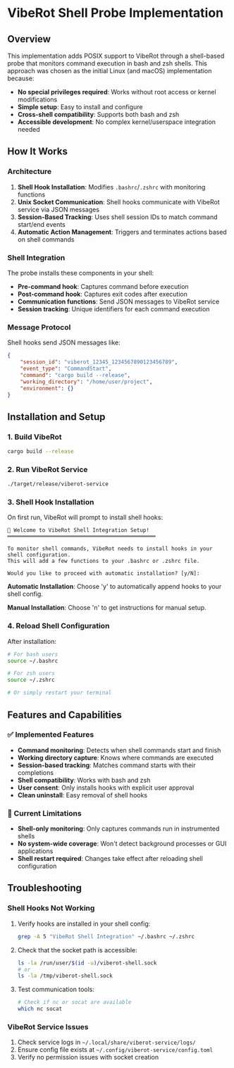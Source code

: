 # VibeRot Shell Probe Implementation

## Overview

This implementation adds POSIX support to VibeRot through a shell-based probe that monitors command execution in bash and zsh shells. This approach was chosen as the initial Linux (and macOS) implementation because:

- **No special privileges required**: Works without root access or kernel modifications
- **Simple setup**: Easy to install and configure 
- **Cross-shell compatibility**: Supports both bash and zsh
- **Accessible development**: No complex kernel/userspace integration needed

## How It Works

### Architecture
1. **Shell Hook Installation**: Modifies `.bashrc`/`.zshrc` with monitoring functions
2. **Unix Socket Communication**: Shell hooks communicate with VibeRot service via JSON messages
3. **Session-Based Tracking**: Uses shell session IDs to match command start/end events
4. **Automatic Action Management**: Triggers and terminates actions based on shell commands

### Shell Integration
The probe installs these components in your shell:

- **Pre-command hook**: Captures command before execution
- **Post-command hook**: Captures exit codes after execution
- **Communication functions**: Send JSON messages to VibeRot service
- **Session tracking**: Unique identifiers for each command execution

### Message Protocol
Shell hooks send JSON messages like:
```json
{
    "session_id": "viberot_12345_1234567890123456789",
    "event_type": "CommandStart",
    "command": "cargo build --release",
    "working_directory": "/home/user/project",
    "environment": {}
}
```

## Installation and Setup

### 1. Build VibeRot
```bash
cargo build --release
```

### 2. Run VibeRot Service
```bash
./target/release/viberot-service
```

### 3. Shell Hook Installation
On first run, VibeRot will prompt to install shell hooks:

```
🎉 Welcome to VibeRot Shell Integration Setup!
═══════════════════════════════════════════════

To monitor shell commands, VibeRot needs to install hooks in your shell configuration.
This will add a few functions to your .bashrc or .zshrc file.

Would you like to proceed with automatic installation? [y/N]:
```

**Automatic Installation**: Choose 'y' to automatically append hooks to your shell config.

**Manual Installation**: Choose 'n' to get instructions for manual setup.

### 4. Reload Shell Configuration
After installation:
```bash
# For bash users
source ~/.bashrc

# For zsh users  
source ~/.zshrc

# Or simply restart your terminal
```

## Features and Capabilities

### ✅ Implemented Features
- **Command monitoring**: Detects when shell commands start and finish
- **Working directory capture**: Knows where commands are executed
- **Session-based tracking**: Matches command starts with their completions
- **Shell compatibility**: Works with bash and zsh
- **User consent**: Only installs hooks with explicit user approval
- **Clean uninstall**: Easy removal of shell hooks

### 🚧 Current Limitations
- **Shell-only monitoring**: Only captures commands run in instrumented shells
- **No system-wide coverage**: Won't detect background processes or GUI applications
- **Shell restart required**: Changes take effect after reloading shell configuration

## Troubleshooting

### Shell Hooks Not Working
1. Verify hooks are installed in your shell config:
   ```bash
   grep -A 5 "VibeRot Shell Integration" ~/.bashrc ~/.zshrc
   ```

2. Check that the socket path is accessible:
   ```bash
   ls -la /run/user/$(id -u)/viberot-shell.sock
   # or
   ls -la /tmp/viberot-shell.sock
   ```

3. Test communication tools:
   ```bash
   # Check if nc or socat are available
   which nc socat
   ```

### VibeRot Service Issues
1. Check service logs in `~/.local/share/viberot-service/logs/`
2. Ensure config file exists at `~/.config/viberot-service/config.toml`
3. Verify no permission issues with socket creation
